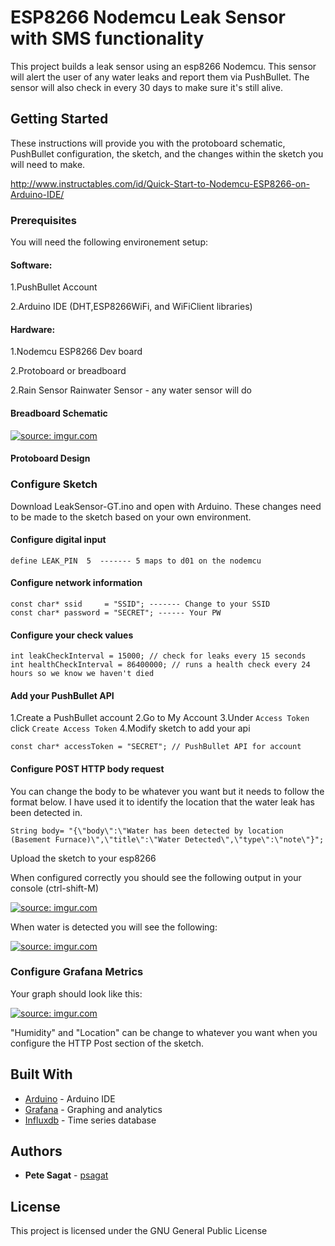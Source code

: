 # ESP8266 Nodemcu Leak Sensor with SMS functionality

This project builds a leak sensor using an esp8266 Nodemcu. This sensor will alert the user of any water leaks and report them via PushBullet. The sensor will also check in every 30 days to make sure it's still alive.

## Getting Started

These instructions will provide you with the protoboard schematic, PushBullet configuration, the sketch, and the changes within the sketch you will need to make.

http://www.instructables.com/id/Quick-Start-to-Nodemcu-ESP8266-on-Arduino-IDE/

### Prerequisites

You will need the following environement setup:

#### Software:
1.PushBullet Account

2.Arduino IDE (DHT,ESP8266WiFi, and WiFiClient libraries)

#### Hardware:

1.Nodemcu ESP8266 Dev board

2.Protoboard or breadboard

2.Rain Sensor Rainwater Sensor - any water sensor will do

#### Breadboard Schematic
<a href="http://imgur.com/mi70bTi"><img src="http://i.imgur.com/mi70bTi.png" title="source: imgur.com" /></a>

#### Protoboard Design

### Configure Sketch

Download LeakSensor-GT.ino and open with Arduino. These changes need to be made to the sketch based on your own environment.

#### Configure digital input

```
define LEAK_PIN  5  ------- 5 maps to d01 on the nodemcu
```

#### Configure network information

```
const char* ssid     = "SSID"; ------- Change to your SSID
const char* password = "SECRET"; ------ Your PW
```

#### Configure your check values

```
int leakCheckInterval = 15000; // check for leaks every 15 seconds
int healthCheckInterval = 86400000; // runs a health check every 24 hours so we know we haven't died
```

#### Add your PushBullet API

1.Create a PushBullet account
2.Go to My Account
3.Under `Access Token` click `Create Access Token`
4.Modify sketch to add your api

```
const char* accessToken = "SECRET"; // PushBullet API for account
```

#### Configure POST HTTP body request

You can change the body to be whatever you want but it needs to follow the format below. I have used it to identify the location that 
the water leak has been detected in.

```
String body= "{\"body\":\"Water has been detected by location (Basement Furnace)\",\"title\":\"Water Detected\",\"type\":\"note\"}";

```

Upload the sketch to your esp8266

When configured correctly you should see the following output in your console (ctrl-shift-M)

<a href="http://imgur.com/SAMRSkO"><img src="http://i.imgur.com/SAMRSkO.png" title="source: imgur.com" /></a>

When water is detected you will see the following:

<a href="http://imgur.com/RLiho6g"><img src="http://i.imgur.com/RLiho6g.png" title="source: imgur.com" /></a>

### Configure Grafana Metrics

Your graph should look like this:

<a href="http://imgur.com/Y0EdoW7"><img src="http://i.imgur.com/Y0EdoW7.png" title="source: imgur.com" /></a>

"Humidity" and "Location" can be change to whatever you want when you configure the HTTP Post section of the sketch.


## Built With

* [Arduino](https://www.arduino.cc//) - Arduino IDE
* [Grafana](https://grafana.com/) - Graphing and analytics 
* [Influxdb](https://www.influxdata.com/open-source/#influxdb/) - Time series database

## Authors

* **Pete Sagat** - [psagat](https://github.com/psagat)

## License

This project is licensed under the GNU General Public License

